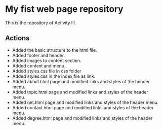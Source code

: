 # My fist web page repository

This is the repository of Activity III.

## Actions
- Added the basic structure to the html file. 
- Added footer and header.
- Added images to content section.
- Added content and menu.
- Added styles.css file in css folder
- Added styles.css in the index file as link.
- Added about.html page and modified links and styles of the header menu.
- Added topic.html page and modified links and styles of the header menu.
- Added net.html page and modified links and styles of the header menu.
- Added contact.html page and modified links and styles of the header menu.
- Added degree.html page and modified links and styles of the header menu.